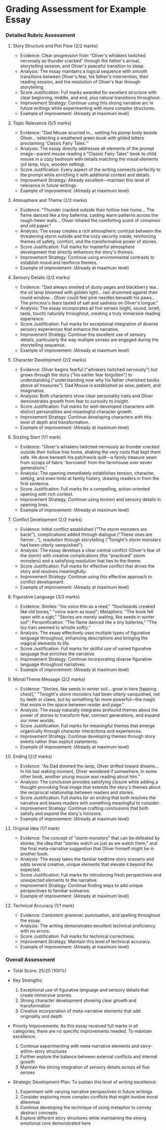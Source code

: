 # Grading Assessment for Example Essay

### Detailed Rubric Assessment

1. Story Structure and Plot Flow (2/2 marks)

   - Evidence: Clear progression from "Oliver's whiskers twitched nervously as thunder cracked" through the father's arrival, storytelling session, and Oliver's peaceful transition to sleep.
   - Analysis: The essay maintains a logical sequence with smooth transitions between Oliver's fear, his father's intervention, their reading session, and the resolution of Oliver's fear through storytelling.
   - Score Justification: Full marks awarded for excellent structure with clear beginning, middle, and end, plus natural transitions throughout.
   - Improvement Strategy: Continue using this strong narrative arc in future writings while experimenting with more complex structures.
   - Example of improvement: (Already at maximum level)

2. Topic Relevance (5/5 marks)

   - Evidence: "Dad Mouse scurried in... settling his plump body beside Oliver... selecting a weathered green book with gilded letters proclaiming 'Classic Fairy Tales.'"
   - Analysis: The essay directly addresses all elements of the prompt image—parent mouse reading a "Classic Fairy Tales" book to child mouse in a cozy bedroom with details matching the visual elements (oil lamp, toys, wooden setting).
   - Score Justification: Every aspect of the writing connects perfectly to the prompt while enriching it with additional context and details.
   - Improvement Strategy: Already excellent—maintain this level of relevance in future writings.
   - Example of improvement: (Already at maximum level)

3. Atmosphere and Theme (2/2 marks)

   - Evidence: "Thunder cracked outside their hollow tree home... The flame danced like a tiny ballerina, casting warm patterns across the rough-hewn walls... Oliver inhaled the comforting scent of cinnamon and old paper."
   - Analysis: The essay creates a rich atmospheric contrast between the threatening storm outside and the cozy security inside, reinforcing themes of safety, comfort, and the transformative power of stories.
   - Score Justification: Full marks for masterful atmosphere development that directly enhances the story's themes.
   - Improvement Strategy: Continue using environmental contrasts to establish mood and reinforce themes.
   - Example of improvement: (Already at maximum level)

4. Sensory Details (2/2 marks)

   - Evidence: "Dad always smelled of dusty pages and blackberry tea... the oil lamp bloomed with golden light... rain drummed against their round window... Oliver could feel pine needles beneath his paws... The princess's tears tasted of salt and sadness on Oliver's tongue."
   - Analysis: The essay incorporates all five senses (sight, sound, smell, taste, touch) naturally throughout, creating a truly immersive reading experience.
   - Score Justification: Full marks for exceptional integration of diverse sensory experiences that enhance the narrative.
   - Improvement Strategy: Continue this excellent use of sensory details, particularly the way multiple senses are engaged during the storytelling sequence.
   - Example of improvement: (Already at maximum level)

5. Character Development (2/2 marks)

   - Evidence: Oliver begins fearful ("whiskers twitched nervously") but grows through the story ("his earlier fear forgotten") to understanding ("understanding now why his father cherished books above all treasures"). Dad Mouse is established as wise, patient, and imaginative.
   - Analysis: Both characters show clear personality traits and Oliver demonstrates growth from fear to curiosity to insight.
   - Score Justification: Full marks for well-developed characters with distinct personalities and meaningful character growth.
   - Improvement Strategy: Continue developing characters with this level of depth and transformation.
   - Example of improvement: (Already at maximum level)

6. Sizzling Start (1/1 mark)

   - Evidence: "Oliver's whiskers twitched nervously as thunder cracked outside their hollow tree home, shaking the very roots that kept them safe. He dove beneath his patchwork quilt—a family treasure sewn from scraps of fabric 'borrowed' from the farmhouse over seven generations."
   - Analysis: The opening immediately establishes tension, character, setting, and even hints at family history, drawing readers in from the first sentence.
   - Score Justification: Full marks for a compelling, action-oriented opening with rich context.
   - Improvement Strategy: Continue using tension and sensory details in opening lines.
   - Example of improvement: (Already at maximum level)

7. Conflict Development (2/2 marks)

   - Evidence: Initial conflict established ("The storm monsters are back!"), complications added through dialogue ("These ones are fiercer..."), resolution through storytelling ("Tonight's storm monsters had been utterly vanquished").
   - Analysis: The essay develops a clear central conflict (Oliver's fear of the storm) with creative complications (the "practiced" storm monsters) and a satisfying resolution that ties to the theme.
   - Score Justification: Full marks for effective conflict that drives the story and resolves meaningfully.
   - Improvement Strategy: Continue using this effective approach to conflict development.
   - Example of improvement: (Already at maximum level)

8. Figurative Language (3/3 marks)

   - Evidence: Similes: "his voice thin as a reed," "floorboards creaked like old bones," "voice warm as toast"; Metaphors: "The book fell open with a sigh," "Stories are merely waiting, like seeds in winter soil"; Personification: "The flame danced like a tiny ballerina," "The toy train seemed to whistle softly."
   - Analysis: The essay effectively uses multiple types of figurative language throughout, enhancing descriptions and bringing the magical elements to life.
   - Score Justification: Full marks for skillful use of varied figurative language that enriches the narrative.
   - Improvement Strategy: Continue incorporating diverse figurative language throughout narratives.
   - Example of improvement: (Already at maximum level)

9. Moral/Theme Message (2/2 marks)

   - Evidence: "Stories, like seeds in winter soil... grow in here [tapping chest]," "Tonight's storm monsters had been utterly vanquished, not by teeth or claws, but by something far more powerful—the magic that exists in the space between reader and page."
   - Analysis: The essay naturally integrates profound themes about the power of stories to transform fear, connect generations, and expand our inner worlds.
   - Score Justification: Full marks for meaningful themes that emerge organically through character interactions and experiences.
   - Improvement Strategy: Continue developing themes through story events rather than explicit statements.
   - Example of improvement: (Already at maximum level)

10. Ending (2/2 marks)

    - Evidence: "As Dad dimmed the lamp, Oliver drifted toward dreams... In his last waking moment, Oliver wondered if somewhere, in some other book, another young mouse was reading about him."
    - Analysis: The conclusion provides satisfying closure while adding a thought-provoking final image that extends the story's themes about the reciprocal relationship between readers and stories.
    - Score Justification: Full marks for an ending that both resolves the narrative and leaves readers with something meaningful to consider.
    - Improvement Strategy: Continue crafting conclusions that both satisfy and expand the story's horizons.
    - Example of improvement: (Already at maximum level)

11. Original Idea (1/1 mark)

    - Evidence: The concept of "storm monsters" that can be defeated by stories, the idea that "stories watch us just as we watch them," and the final meta-narrative suggestion that Oliver himself might be in another book.
    - Analysis: The essay takes the familiar bedtime story scenario and adds several creative, unique elements that elevate it beyond the expected.
    - Score Justification: Full marks for introducing fresh perspectives and unexpected elements to the narrative.
    - Improvement Strategy: Continue finding ways to add unique perspectives to familiar scenarios.
    - Example of improvement: (Already at maximum level)

12. Technical Accuracy (1/1 mark)
    - Evidence: Consistent grammar, punctuation, and spelling throughout the essay.
    - Analysis: The writing demonstrates excellent technical proficiency with no errors.
    - Score Justification: Full marks for technical correctness.
    - Improvement Strategy: Maintain this level of technical accuracy.
    - Example of improvement: (Already at maximum level)

### Overall Assessment

- Total Score: 25/25 (100%)
- Key Strengths:

  1. Exceptional use of figurative language and sensory details that create immersive scenes
  2. Strong character development showing clear growth and transformation
  3. Creative incorporation of meta-narrative elements that add originality and depth

- Priority Improvements:
  As this essay received full marks in all categories, there are no specific improvements needed. To maintain excellence:

  1. Continue experimenting with meta-narrative elements and story-within-story structures
  2. Further explore the balance between external conflicts and internal growth
  3. Maintain the strong integration of sensory details across all five senses

- Strategic Development Plan:
  To sustain this level of writing excellence:
  1. Experiment with varying narrative perspectives in future writings
  2. Consider exploring more complex conflicts that might involve moral dilemmas
  3. Continue developing the technique of using metaphor to convey abstract concepts
  4. Explore different story structures while maintaining the strong emotional core demonstrated here
